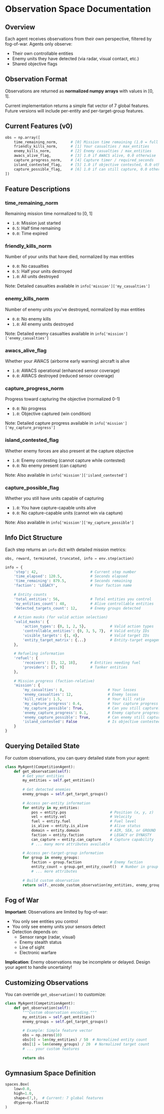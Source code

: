 # Observation Space Documentation

## Overview

Each agent receives observations from their own perspective, filtered by fog-of-war. Agents only observe:
- Their own controllable entities
- Enemy units they have detected (via radar, visual contact, etc.)
- Shared objective flags

## Observation Format

Observations are returned as **normalized numpy arrays** with values in [0, 1].

Current implementation returns a simple flat vector of 7 global features. Future versions will include per-entity and per-target-group features.

## Current Features (v0)

```python
obs = np.array([
    time_remaining_norm,      # [0] Mission time remaining (1.0 = full time, 0.0 = time up)
    friendly_kills_norm,      # [1] Your casualties / max_entities
    enemy_kills_norm,         # [2] Enemy casualties / max_entities
    awacs_alive_flag,         # [3] 1.0 if AWACS alive, 0.0 otherwise
    capture_progress_norm,    # [4] Capture timer / required_seconds
    island_contested_flag,    # [5] 1.0 if objective contested, 0.0 otherwise
    capture_possible_flag,    # [6] 1.0 if can still capture, 0.0 otherwise
])
```

## Feature Descriptions

### time_remaining_norm
Remaining mission time normalized to [0, 1]
- `1.0`: Mission just started
- `0.5`: Half time remaining
- `0.0`: Time expired

### friendly_kills_norm
Number of your units that have died, normalized by max entities
- `0.0`: No casualties
- `0.5`: Half your units destroyed
- `1.0`: All units destroyed

Note: Detailed casualties available in `info['mission']['my_casualties']`

### enemy_kills_norm
Number of enemy units you've destroyed, normalized by max entities
- `0.0`: No enemy kills
- `1.0`: All enemy units destroyed

Note: Detailed enemy casualties available in `info['mission']['enemy_casualties']`

### awacs_alive_flag
Whether your AWACS (airborne early warning) aircraft is alive
- `1.0`: AWACS operational (enhanced sensor coverage)
- `0.0`: AWACS destroyed (reduced sensor coverage)

### capture_progress_norm
Progress toward capturing the objective (normalized 0-1)
- `0.0`: No progress
- `1.0`: Objective captured (win condition)

Note: Detailed capture progress available in `info['mission']['my_capture_progress']`

### island_contested_flag
Whether enemy forces are also present at the capture objective
- `1.0`: Enemy contesting (cannot capture while contested)
- `0.0`: No enemy present (can capture)

Note: Also available in `info['mission']['island_contested']`

### capture_possible_flag
Whether you still have units capable of capturing
- `1.0`: You have capture-capable units alive
- `0.0`: No capture-capable units (cannot win via capture)

Note: Also available in `info['mission']['my_capture_possible']`

## Info Dict Structure

Each step returns an `info` dict with detailed mission metrics:

```python
obs, reward, terminated, truncated, info = env.step(action)

info = {
    'step': 42,                        # Current step number
    'time_elapsed': 120.5,             # Seconds elapsed
    'time_remaining': 879.5,           # Seconds remaining
    'faction': 'LEGACY',               # Your faction name
    
    # Entity counts
    'total_entities': 56,              # Total entities you control
    'my_entities_count': 48,           # Alive controllable entities
    'detected_targets_count': 12,      # Enemy groups detected
    
    # Action masks (for valid action selection)
    'valid_masks': {
        'action_types': {0, 1, 2, 5},           # Valid action types
        'controllable_entities': {0, 3, 5, 7},  # Valid entity IDs
        'visible_targets': {1, 4},              # Valid target IDs
        'entity_target_matrix': {...}           # Entity-target engagement matrix
    },
    
    # Refueling information
    'refuel': {
        'receivers': [5, 12, 18],      # Entities needing fuel
        'providers': [7, 9]            # Tanker entities
    },
    
    # Mission progress (faction-relative)
    'mission': {
        'my_casualties': 8,                    # Your losses
        'enemy_casualties': 12,                # Enemy losses
        'kill_ratio': 1.5,                     # Your kill ratio
        'my_capture_progress': 0.4,            # Your capture progress (0-1)
        'my_capture_possible': True,           # Can you still capture?
        'enemy_capture_progress': 0.1,         # Enemy capture progress
        'enemy_capture_possible': True,        # Can enemy still capture?
        'island_contested': False              # Is objective contested?
    }
}
```

## Querying Detailed State

For custom observations, you can query detailed state from your agent:

```python
class MyAgent(CompetitionAgent):
    def get_observation(self):
        # Get your entities
        my_entities = self.get_entities()
        
        # Get detected enemies
        enemy_groups = self.get_target_groups()
        
        # Access per-entity information
        for entity in my_entities:
            pos = entity.pos                    # Position (x, y, z)
            vel = entity.vel                    # Velocity
            fuel = entity.fuel                  # Fuel level
            is_alive = entity.is_alive          # Alive status
            domain = entity.domain              # AIR, SEA, or GROUND
            faction = entity.faction            # LEGACY or DYNASTY
            can_capture = entity.can_capture    # Capture capability
            # ... many more attributes available
        
        # Access per-target-group information
        for group in enemy_groups:
            faction = group.faction             # Enemy faction
            entity_count = group.get_entity_count()  # Number in group
            # ... more attributes
        
        # Build custom observation
        return self._encode_custom_observation(my_entities, enemy_groups)
```



## Fog of War

**Important**: Observations are limited by fog-of-war:
- You only see entities you control
- You only see enemy units your sensors detect
- Detection depends on:
  - Sensor range (radar, visual)
  - Enemy stealth status
  - Line of sight
  - Electronic warfare

**Implication**: Enemy observations may be incomplete or delayed. Design your agent to handle uncertainty!

## Customizing Observations

You can override `get_observation()` to customize:

```python
class MyAgent(CompetitionAgent):
    def get_observation(self):
        """Custom observation encoding."""
        my_entities = self.get_entities()
        enemy_groups = self.get_target_groups()
        
        # Example: Simple feature vector
        obs = np.zeros(10)
        obs[0] = len(my_entities) / 50  # Normalized entity count
        obs[1] = len(enemy_groups) / 20  # Normalized target count
        # ... your custom features
        
        return obs
```

## Gymnasium Space Definition

```python
spaces.Box(
    low=0.0,
    high=1.0,
    shape=(7,),  # Current: 7 global features
    dtype=np.float32
)
```

